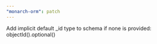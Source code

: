 ```yaml
---
"monarch-orm": patch
---
```


Add implicit default \_id type to schema if none is provided: objectId().optional()

